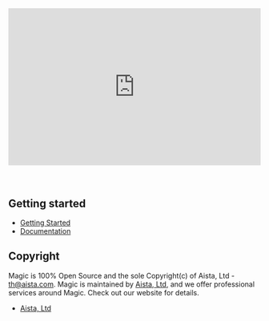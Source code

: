 <div style="position:relative; padding-bottom:56.25%; padding-top:30px; height:0; overflow:hidden;margin-top:4rem;margin-bottom:4rem;">
<iframe width="560" height="315" style="position:absolute; top:0; left:0; width:100%; height:100%;" src="https://www.youtube.com/embed/lYcwpR72EN0" frameborder="0" allow="accelerometer; autoplay; encrypted-media; gyroscope; picture-in-picture" allowfullscreen></iframe>
</div>

## Getting started

* [Getting Started](/tutorials/getting-started/)
* [Documentation](/documentation/)

## Copyright

Magic is 100% Open Source and the sole Copyright(c) of Aista, Ltd - [th@aista.com](mailto:th@aista.com).
Magic is maintained by [Aista, Ltd](https://servergardens.com), and we offer professional services around Magic.
Check out our website for details.

* [Aista, Ltd](https://servergardens.com)

